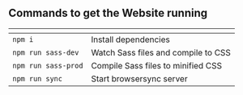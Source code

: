 ## Commands to get the Website running

| <!-- -->  | <!-- --> |
|---|---|
| `npm i` | Install dependencies |
| `npm run sass-dev` | Watch Sass files and compile to CSS |
| `npm run sass-prod` | Compile Sass files to minified CSS |
| `npm run sync` | Start browsersync server |